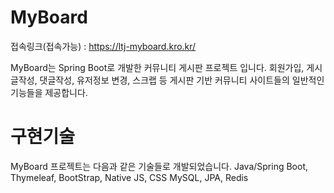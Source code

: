# MyBoard
접속링크(접속가능) : https://ltj-myboard.kro.kr/

MyBoard는 Spring Boot로 개발한 커뮤니티 게시판 프로젝트 입니다.
회원가입, 게시글작성, 댓글작성, 유저정보 변경, 스크랩 등 게시판 기반 커뮤니티 사이트들의 일반적인 기능들을 제공합니다.



# 구현기술
MyBoard 프로젝트는 다음과 같은 기술들로 개발되었습니다.
Java/Spring Boot, 
Thymeleaf, BootStrap, Native JS, CSS
MySQL, JPA, Redis

